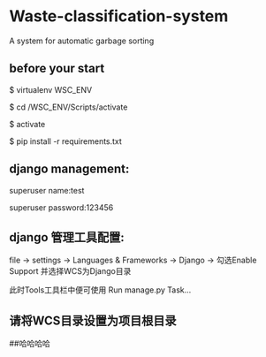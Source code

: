 # Waste-classification-system

A system for automatic garbage sorting

## before your start

$ virtualenv WSC_ENV  

$ cd /WSC_ENV/Scripts/activate

$ activate  

$ pip install -r requirements.txt

## django management:

superuser name:test

superuser password:123456

## django 管理工具配置:

file -> settings -> Languages & Frameworks -> Django -> 勾选Enable Support 并选择WCS为Django目录

此时Tools工具栏中便可使用 Run manage.py Task...

## 请将WCS目录设置为项目根目录



##哈哈哈哈
